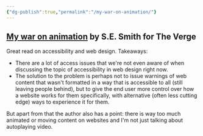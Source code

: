 ```yaml
---
{"dg-publish":true,"permalink":"/my-war-on-animation/"}
---
```


## [My war on animation](https://www.theverge.com/23191768/animation-accessibility-neurodivergence) by S.E. Smith for The Verge
Great read on accessibility and web design. Takeaways:
- There are a lot of access issues that we're not even aware of when discussing the topic of accessibility in web design right now.
- The solution to the problem is perhaps not to issue warnings of web content that wasn't formatted in a way that is accessible to all (still leaving people behind), but to give the end user more control over how a website works for them specifically, with alternative (often less cutting edge) ways to experience it for them. 

But apart from that the author also has a point: there is way too much animated or moving content on websites and I'm not just talking about autoplaying video.